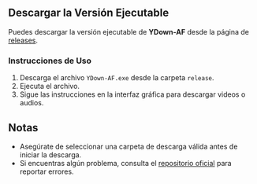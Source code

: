 ## Descargar la Versión Ejecutable

Puedes descargar la versión ejecutable de **YDown-AF** desde la página de [releases](https://github.com/Zblue98/YDown-AF/tree/main/release).

### Instrucciones de Uso

1. Descarga el archivo `YDown-AF.exe` desde la carpeta `release`.
2. Ejecuta el archivo.
3. Sigue las instrucciones en la interfaz gráfica para descargar videos o audios.

## Notas

- Asegúrate de seleccionar una carpeta de descarga válida antes de iniciar la descarga.
- Si encuentras algún problema, consulta el [repositorio oficial](https://github.com/Zblue98/YDown-AF) para reportar errores.
